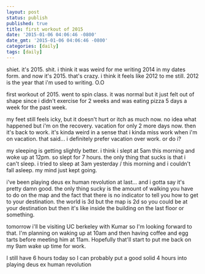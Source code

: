 ```yaml
---
layout: post
status: publish
published: true
title: first workout of 2015
date: '2015-01-06 04:06:46 -0800'
date_gmt: '2015-01-06 04:06:46 -0800'
categories: [daily]
tags: [daily]
---
```

<p>shiet. it's 2015. shit. i think it was weird for me writing 2014 in my dates form. and now it's 2015. that's crazy. i think it feels like 2012 to me still. 2012 is the year that i'm used to writing. O.O</p>
<p>first workout of 2015. went to spin class. it was normal but it just felt out of shape since i didn't exercise for 2 weeks and was eating pizza 5 days a week for the past week.</p>
<p>my feet still feels icky, but it doesn't hurt or itch as much now. no idea what happened but i'm on the recovery. vacation for only 2 more days now. then it's back to work. it's kinda weird in a sense that i kinda miss work when i'm on vacation. that said... i definitely prefer vacation over work. or do i?</p>
<p>my sleeping is getting slightly better. i think i slept at 5am this morning and woke up at 12pm. so slept for 7 hours. the only thing that sucks is that i can't sleep. i tried to sleep at 3am yesterday &#47; this morning and i couldn't fall asleep. my mind just kept going.</p>
<p>i've been playing deus ex human revolution at last... and i gotta say it's pretty damn good. the only thing sucky is the amount of walking you have to do on the map and the fact that there is no indicator to tell you how to get to your destination. the world is 3d but the map is 2d so you could be at your destination but then it's like inside the building on the last floor or something.</p>
<p>tomorrow i'll be visiting UC berkeley with Kumar so I'm looking forward to that. I'm planning on waking up at 10am and then having coffee and egg tarts before meeting him at 11am. Hopefully that'll start to put me back on my 9am wake up time for work.</p>
<p>I still have 6 hours today so I can probably put a good solid 4 hours into playing deus ex human revolution</p>
